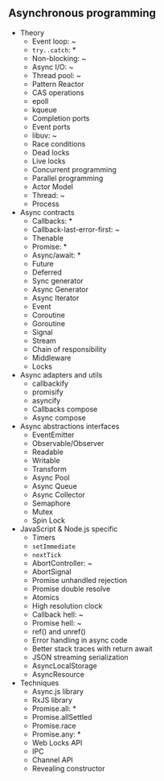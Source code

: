 ## Asynchronous programming

- Theory
  - Event loop: ~
  - `try..catch`: *
  - Non-blocking: ~
  - Async I/O: ~
  - Thread pool: ~
  - Pattern Reactor
  - CAS operations
  - epoll
  - kqueue
  - Completion ports
  - Event ports
  - libuv: ~
  - Race conditions
  - Dead locks
  - Live locks
  - Concurrent programming
  - Parallel programming
  - Actor Model
  - Thread: ~
  - Process
- Async contracts
  - Callbacks: *
  - Callback-last-error-first: ~
  - Thenable
  - Promise: *
  - Async/await: *
  - Future
  - Deferred
  - Sync generator
  - Async Generator
  - Async Iterator
  - Event
  - Coroutine
  - Goroutine
  - Signal
  - Stream
  - Chain of responsibility
  - Middleware
  - Locks
- Async adapters and utils
  - callbackify
  - promisify
  - asyncify
  - Callbacks compose
  - Async compose
- Async abstractions interfaces
  - EventEmitter
  - Observable/Observer
  - Readable
  - Writable
  - Transform
  - Async Pool
  - Async Queue
  - Async Collector
  - Semaphore
  - Mutex
  - Spin Lock
- JavaScript & Node.js specific
  - Timers
  - `setImmediate`
  - `nextTick`
  - AbortController: ~
  - AbortSignal
  - Promise unhandled rejection
  - Promise double resolve
  - Atomics
  - High resolution clock
  - Callback hell: ~
  - Promise hell: ~
  - ref() and unref()
  - Error handling in async code
  - Better stack traces with return await
  - JSON streaming serialization
  - AsyncLocalStorage
  - AsyncResource
- Techniques
  - Async.js library
  - RxJS library
  - Promise.all: *
  - Promise.allSettled
  - Promise.race
  - Promise.any: *
  - Web Locks API
  - IPC
  - Channel API
  - Revealing constructor

